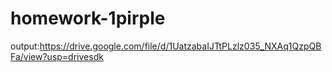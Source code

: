 # homework-1pirple
output:https://drive.google.com/file/d/1UatzabaIJTtPLzlz035_NXAq1QzpQBFa/view?usp=drivesdk
